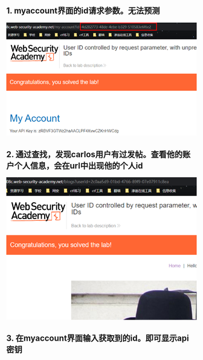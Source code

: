 ## 1. myaccount界面的id请求参数。无法预测

![](https://raw.githubusercontent.com/h1iba1/h1iba1.github.io/refs/heads/master/_posts/portswigger-labs/访问控制漏洞和特权升级/images/F54B18551E344B66B8F340CD0BD364A1clipboard.png)



## 2. 通过查找，发现carlos用户有过发帖。查看他的账户个人信息，会在url中出现他的个人id

![](https://raw.githubusercontent.com/h1iba1/h1iba1.github.io/refs/heads/master/_posts/portswigger-labs/访问控制漏洞和特权升级/images/133920884F914C2282A25895FDFE0B7Cclipboard.png)





## 3. 在myaccount界面输入获取到的id。即可显示api密钥

